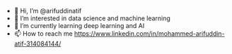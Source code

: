 - 👋 Hi, I’m @arifuddinatif
- 👀 I’m interested in data science and machine learning
- 🌱 I’m currently learning deep learning and AI
- 📫 How to reach me https://www.linkedin.com/in/mohammed-arifuddin-atif-314084144/

<!---
arifuddinatif/arifuddinatif is a ✨ special ✨ repository because its `README.md` (this file) appears on your GitHub profile.
You can click the Preview link to take a look at your changes.
--->
